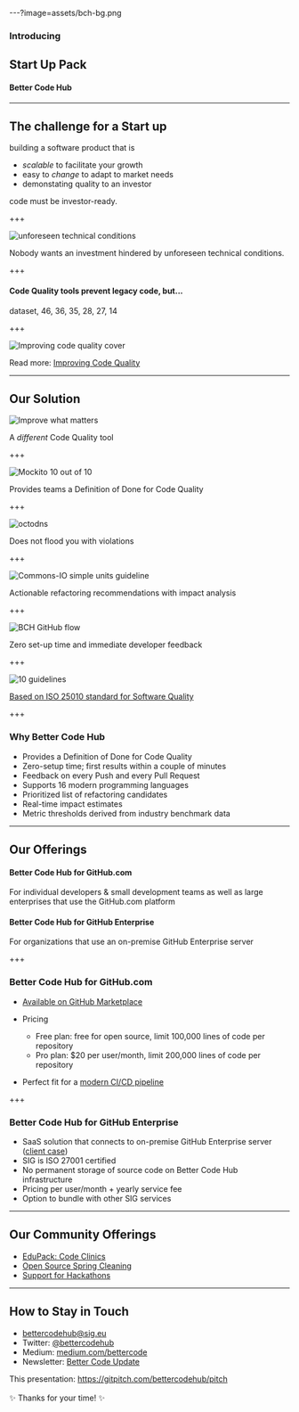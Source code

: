 ---?image=assets/bch-bg.png

### Introducing
## Start Up Pack
#### Better Code Hub

---

## The challenge for a Start up

building a software product that is 

- *scalable* to facilitate your growth
- easy to *change* to adapt to market needs 
- demonstating quality to an investor


code must be <span class="primary">investor-ready</span>.

+++

![unforeseen technical conditions](assets/car-wheels.jpg)

Nobody wants an investment hindered by unforeseen technical conditions. 

+++

#### Code Quality tools prevent legacy code, but...

<canvas class="stretch" data-chart="horizontalBar">
dataset, 46, 36, 35, 28, 27, 14
<!-- 
{ 
 "data" : {
  "labels" : ["Too many false positives", "Too many warnings", "High price", 
    "Difficult to configure", "No actionable recommendations", 
    "Lack a broadly accepted quality standard"], 
  "datasets" : [{ 
    "data": [46, 36, 35, 28, 27, 14],
    "backgroundColor": "springgreen",
    "borderColor": "springgreen" 
  }]
  },
  "options": {
    "title": {
      "display": true,
      "text": "What are the biggest pitfalls of code quality tools?",
      "fontColor": "springgreen",
      "fontSize": 20
    },
    "legend": {
      "display": false
    },
    "scales": {
      "xAxes": [{
        "ticks": {
            "beginAtZero": true,
            "max": 80,
            "stepSize": 10,
            "fontColor": "springgreen"
        },
        "scaleLabel": {
          "display": true,
          "labelString": "Percentage of respondents (T=899)",
          "fontColor": "springgreen"
        }
      }],
      "yAxes": [{
        "ticks": {
            "fontColor": "springgreen"
        }
      }]
    }
  }
}
-->
<ccanvas>

+++ 

![Improving code quality cover](assets/improving-code-quality-cover.png)

Read more: [Improving Code
Quality](https://www.sig.eu/insight/improving-code-quality/)

---
<!-- 
.reveal section img {
  border: 0;
  box-shadow: none;
} 
-->  

## Our Solution

![Improve what matters](assets/bch-improve-what-matters.jpg)

A *different* Code Quality tool

+++

![Mockito 10 out of 10](assets/mockito-10-out-of-10.png)

Provides teams a Definition of Done for Code Quality 

+++

![octodns](assets/octodns.jpg)

Does not flood you with violations

+++

![Commons-IO simple units guideline](assets/commons-io-simple-units-guideline.png)

Actionable refactoring recommendations with impact analysis

+++

![BCH GitHub flow](assets/bch-github-flow.png)

Zero set-up time and immediate developer feedback

+++

![10 guidelines](assets/10-guidelines.jpg)

[Based on ISO 25010 standard for Software Quality](https://shop.oreilly.com/product/0636920049159.do)

+++

### Why Better Code Hub

- Provides a Definition of Done for Code Quality 
- Zero-setup time; first results within a couple of minutes
- Feedback on every Push and every Pull Request
- Supports 16 modern programming languages
- Prioritized list of refactoring candidates
- Real-time impact estimates
- Metric thresholds derived from industry benchmark data

---

## Our Offerings

#### Better Code Hub for <span class="primary">GitHub.com</span>

For individual developers & small development teams as well as large
enterprises that use the GitHub.com platform

#### Better Code Hub for <span class="primary">GitHub Enterprise</span>

For organizations that use an on-premise GitHub Enterprise server

+++

### Better Code Hub for GitHub.com


- [Available on GitHub Marketplace](https://github.com/marketplace/better-code-hub)

- Pricing
  - Free plan: free for open source, limit 100,000 lines of code per repository
  - Pro plan: $20 per user/month, limit 200,000 lines of code per repository
- Perfect fit for a [modern CI/CD pipeline](https://medium.com/bettercode/how-to-build-a-modern-ci-cd-pipeline-5faa01891a5b)

+++

### Better Code Hub for GitHub Enterprise

- SaaS solution that connects to on-premise GitHub Enterprise server ([client case](https://www.exact.com/global/newsroom/inside-exact/573-code-quality-is-key-to-a-successful-company)) 
- SIG is ISO 27001 certified
- No permanent storage of source code on Better Code Hub infrastructure
- Pricing per user/month + yearly service fee
- Option to bundle with other SIG services

---

## Our Community Offerings

- [EduPack: Code Clinics](https://education.github.community/t/a-proposed-add-on-for-code-quality-in-software-engineering-courses-using-github/9067) 
- [Open Source Spring Cleaning](https://opensourcespringcleaning.github.io/)
- [Support for Hackathons](https://dev.to/jstvssr/how-a-hackathon-appreciates-quality-code)

---

## How to Stay in Touch

- <bettercodehub@sig.eu>
- Twitter: [@bettercodehub](https://twitter.com/bettercodehub)
- Medium: [medium.com/bettercode](https://medium.com/bettercode)
- Newsletter: [Better Code Update](http://us14.campaign-archive1.com/home/?u=104bf91e618a0b2a854bdea20&id=97fcbfb998)

This presentation: <https://gitpitch.com/bettercodehub/pitch><br/><br/>
✨ Thanks for your time! ✨
